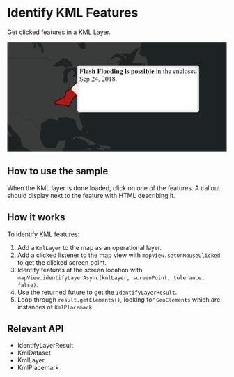 # Identify KML Features

Get clicked features in a KML Layer.

![](IdentifyKMLFeatures.png)

## How to use the sample

When the KML layer is done loaded, click on one of the features. A callout should display next to the feature with HTML describing it.

## How it works

To identify KML features:

1.  Add a `KmlLayer` to the map as an operational layer.
2.  Add a clicked listener to the map view with `mapView.setOnMouseClicked` to get the clicked screen point.
3.  Identify features at the screen location with `mapView.identifyLayerAsync(kmlLayer, screenPoint, tolerance, false)`.
4.  Use the returned future to get the `IdentifyLayerResult`.
5.  Loop through `result.getElements()`, looking for `GeoElements` which are instances of `KmlPlacemark`.

## Relevant API

*   IdentifyLayerResult
*   KmlDataset
*   KmlLayer
*   KmlPlacemark
